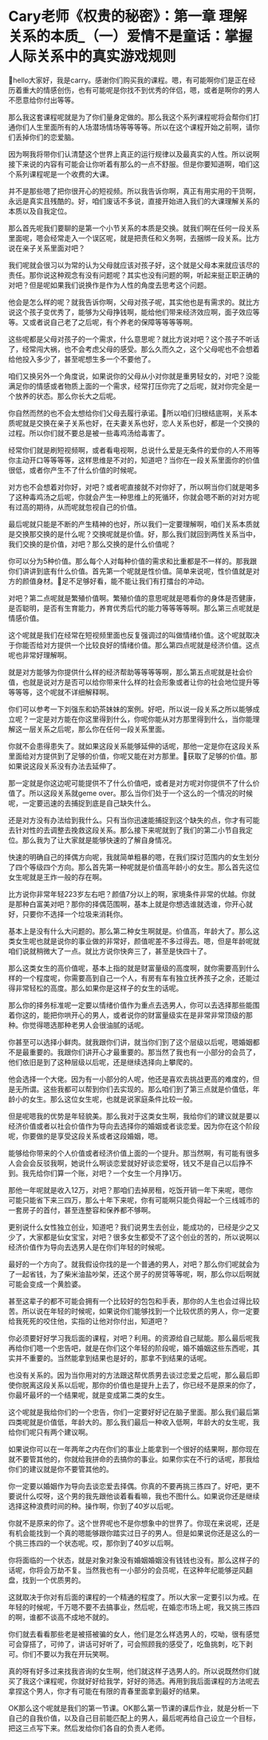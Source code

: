 # Cary老师《权贵的秘密》：第一章 理解关系的本质_（一）爱情不是童话：掌握人际关系中的真实游戏规则

🎼hello大家好，我是carry。感谢你们购买我的课程。嗯，有可能啊你们是正在经历着重大的情感创伤，也有可能呢是你找不到优秀的伴侣，嗯，或者是啊你的男人不愿意给你付出等等。

那么我这套课程呢就是为了你们量身定做的。那么我这个系列课程呢将会帮你们打通你们人生里面所有的人场潜场情场等等等等。所以在这个课程开始之前啊，请你们丢掉你们的恋爱脑。

因为啊我将带你们认清楚这个世界上真正的运行规律以及最真实的人性。所以说啊接下来说的内容有可能会让你听着有那么的一点不舒服。但是你要知道啊，咱们这个系列课程呢是一个收费的大课。

并不是那些嗯了把你很开心的短视频。所以我告诉你啊，真正有用实用的干货啊，永远是真实且残酷的。好，咱们废话不多说，直接开始进入我们的大课理解关系的本质以及自我定位。

那么首先呢我们要聊的是第一个小节关系的本质是交换。就我们啊在任何一段关系里面呢，嗯会经常走入一个误区呢，就是把责任和义务啊，去捆绑一段关系。比方说在亲子关系里面对吧？

我们呢就会很习以为常的认为父母就应该对孩子好，这个就是父母本来就应该尽的责任。那你说这种观念有没有问题呢？其实也没有问题的啊，听起来挺正职正确的对吧？但是呢如果我们说换作是作为人性的角度去思考这个问题。

他会是怎么样的呢？就我告诉你啊，父母对孩子呢，其实他也是有需求的。就比方说这个孩子变优秀了，能够为父母挣钱啊，能给他们带来经济效应啊，面子效应等等。又或者说自己老了之后呢，有个养老的保障等等等等啊。

这些呢都是父母对孩子的一个需求，什么意思呢？就比方说对吧？这个孩子不听话了，经常闯大祸，也不会考虑父母的感受。那么久而久之，这个父母呢也不会想着给他投入多少了，甚至呢想生多一个不要他了。

咱们又换另外一个角度说，如果说你的父母从小对你就是重男轻女的，对吧？没能满足你的情感或者物质上面的一个需求，经常打压你完了之后呢，就对你完全是一个放养的状态。那么你长大之后呢。

你自然而然的也不会太想给你们父母去履行承诺。🎼所以咱们归根结底啊，关系本质呢就是交换在亲子关系也好，在夫妻关系也好，恋人关系也好，都是一个交换的过程。所以你们就不要总是被一些毒鸡汤给毒害了。

经常你们就是刷短视频啊，或者看电视啊，总说什么爱是无条件的爱你的人不用等你主动开口等等等等，这样思维是不对的，知道吧？当你在一段关系里面你的价值很低，或者你产生不了什么价值的时候呢。

对方也不会想着对你好，对吧？或者呢直接就不对你好了，所以啊当你们就是喝多了这种毒鸡汤之后呢，你就会产生一种思维上的死循环，你就会嗯不断的对对方呢有过高的期待，从而呢就忽视自己的价值。

最后呢就只能是不断的产生精神的也好，所以我们一定要理解啊，咱们关系本质就是交换那交换的是什么呢？交换呢就是价值。好，那么我们就回到两性关系当中，我们交换的是价值，对吧？那么交换的是什么价值呢？

你可以分为5种价值。那么每个人对每种价值的需求和比重都是不一样的。那我跟你们讲讲到底有什么价值。首先第一个呢就是性价值。简单来说呢，性价值就是对方的颜值身材。🎼足不足够好看，能不能让我们有打擂台的冲动。

对吧？第二点呢就是繁殖价值啊。繁殖价值的意思呢就是嗯看你的身体是否健康，是否聪明，是否有生育能力，养育优秀后代的能力等等等等啊。那么第三点呢就是情感价值。

这个呢就是我们在经常在短视频里面也反复强调过的叫做情绪价值。这个呢就取决于你能否给对方提供一个比较良好的情绪价值。那么第四点呢就是经济价值。这点呢也非常好理解啊。

就是对方能够为你提供什么样的经济帮助等等等等啊，那么第五点呢就是社会价值，也就是说对方是否可以给你带来什么样的社会形象或者让你的社会地位提升等等等等，这个呢就不详细解释啊。

你们可以参考一下刘强东和奶茶妹妹的案例。好吧，所以说一段关系之所以能够成立呢？一定是对方能在你这里得到什么，你呢你能从对方那里得到什么，当你能理解这一层关系之后呢，那么你在任何一段关系里面。

你就不会患得患失了。就如果这段关系能够延伸的话呢，那他一定是你在这段关系里面给对方提供到了足够的价值，你呢又能在对方那里。🎼获取了足够的价值。那如果说这段关系没有办法去延伸了。

那一定就是你这边呢可能提供不了什么价值吧，或者是对方呢对你提供不了什么价值了。所以这段关系就geme over。那么当你们处于一个这么的一个情况的时候呢，一定要迅速的去捕捉到底是自己缺失什么。

还是对方没有办法给到我什么。只有当你迅速能捕捉到这个缺失的点，你才有可能去针对性的去调整去挽救这段关系。那么接下来呢就到了我们的第二小节自我定位。那么我为了让大家就是能够快速的了解自身情况。

快速的明确自己的择偶方向呢，我就简单粗暴的嗯，在我们探讨范围内的女生划分了四个等级四个方向。那么首先第一种呢就是价值高年龄小的女生。那么首先这位女生呢就是王炸一般的存在啊。

比方说你非常年轻223岁左右吧？颜值7分以上的啊，家境条件非常的优越。你就是那种白富美对吧？那你的择偶范围啊，基本上就是你想选谁就选谁，你开心就好，只要你不选择一个垃圾来消耗你。

基本上是没有什么大问题的。那么第二种女生啊就是。价值高，年龄大了。那么这类女生呢也就是说你的事业做的非常好，颜值呢差不多过得去。嗯，但是年龄呢就咱们说就稍微大了一点。就比方说你快奔三了，甚至是快四十了。

那么这类女生的高价值呢，基本上指的就是财富量级的高度啊，就你需要高到什么样的一个程度呢，你需要高到自己一个人，有房有车有独立抚养孩子之余，还能过得非常轻松的高度。那么如果你是这样子的女生的话呢。

那么你的择务标准呢一定要以情绪价值作为重点去选男人，你可以去选择那些能围着你这的，能把你哄开心的男人，或者说你的财富量级实在是非常非常顶级的那种。你觉得嗯选那种老男人会很油腻的话呢。

你甚至可以选择小鲜肉。就我跟你们讲，就当你们到了这个层级以后呢，嗯婚姻都不是最重要的。我跟你们讲开心才最重要的。那当然了我也有一小部分的会员了，他们依旧是到了这种层级以后呢，还是继续选择向上攀爬的。

他会选择一个大佬。因为有一小部分的人呢，他还是喜欢去挑战更高的难度的，但是无所谓。这些我都可以帮到你们去实现的。那么咱们到了第三点就是价值低，年龄小的女生。那么这位女生呢，也就是说家庭条件比较一般。

但是呢嗯我的优势是年轻貌美。那么我对于这类女生啊，我给你们的建议就是要以经济价值或者以社会价值作为导向去选择你的婚姻或者谈恋爱。因为你在这个阶段呢，你要做的是享受这段关系或者这段婚姻，嗯。

能够给你带来的个人价值或者经济价值上面的一个提升。那当然啊，有可能有很多人会会会反驳我啊，她说什么啊谈恋爱就好好谈恋爱呀，钱又不是自己以后挣不到。我先给你们算一个账，对吧？一个女生一个月挣1万。

那他一年呢就是收入12万，对吧？那咱们去掉房租，吃饭开销一年下来呢，嗯你可能只能省下来三四万，那么十年下来呢，你有可能啊只能负得起一个三线城市的一套房子的首付，甚至连整容和保养都不够啊。

更别说什么女性独立创业，知道吧？我们说男生去创业，能成功的，已经是少之又少了，大家都是仙女宝宝，对吧？很多女生都受不了这个创业的苦的，所以说啊以经济价值作为导向去选男人是在你们年轻的时候呢。

最好的一个方向了。就我假设你找的是一个普通的男人，对吧？那么你们呢就会为了一起省钱，为了柴米油盐吵架，还这个房子的房贷等等呢，啊，那么你以后啊就可能会变成一个黄脸婆。

甚至这辈子的都不可能会拥有一个比较好的包包和手表，那你的人生也会过得比较苦。所以说在年轻的时候呢，如果说你们能够找到一个比较优质的男人，你一定要给我死死的咬住他，实指的让他对你付出，知道吧？

你必须要好好学习我后面的课程，对吧？利用。的资源给自己赋能。那么最后呢我再给你们嗯一个忠告吧，就是在你们这个年轻的阶段呢，婚不婚姻这些东西呢，其实并不重要的。当然能拿到结果也是好的，那拿不到结果的话呢。

也没有关系的。因为当你用对的方法跟这帮优质男去谈过恋爱之后呢，那么最后即使你脱离这段关系以后呢，那你的价值也是提升上去了，你已经不是原来的你了，你最坏最坏的一个结果呢，就是变成第二类的女生。

这个呢就是我给你们的一个忠告，你们一定要好好记在脑子里面。那么我们最后第四类呢就是价值低，年龄大的。那么我们最后一种收入低啊，年龄大的女生呢，我给你们呢只有两个建议啊。

如果说你可以在一年两年之内在你们的事业上能拿到一个很好的结果啊，那你现在就不要管其他的，你就给我拼命的去搞你的事业。如果你实在不行的话呢，那我给你们的建议就是你不要管其他的。

你一定要以婚姻作为导向去谈恋爱去择偶。你真的不要再挑三拣四了。好吧，更不要说什么哎呀，这个男的我先跟他谈着看看嘛，我也不图什么。如果说你还是继续选择这种浪费时间的种。操作啊，你到了40岁以后呢。

你就不是原来的你了。这个世界呢也不是你想象中的世界了。你现在来说呢，还是有机会能找到一个真的嗯能够跟你踏实过日子的男人。但是如果说你还是这么的一个挑三拣四的一个状态呢。哎，那你到了40岁以后啊。

你将面临的一个状态，就是对象对象没有婚姻婚姻没有钱钱也没有。那么这样子的话呢，你将会万劫不复。当然我也有一小部分的会员呢，在这种年纪能够逆风翻盘，找到一个优质男的。

这就取决于你对有后面的课程的一个精通的程度了。所以大家一定要引以为戒。在年轻的时候呢，千万嗯不要不去搞事业，然后呢，在婚恋市场上呢，我又挑三拣四的啊，谁都不谈高不成地不就的。

你们就去看看那些老是被搭被骗的女人，他们是怎么样选男人的，哎呦，很有感觉可会穿搭了，可帅了，讲话可好听了，可会照顾我的感受了，吃鱼挑刺，吃下剥可。你们不要以为我在开玩笑啊。

真的呀有好多过来找我咨询的女生啊，他们就这样子选男人的。所以说既然你们就买了我这个课程呢，你就好好给我学，好好的筛选。再用到我后面课程的方法呢去拿捏这个男人，你才有可能在有限的青春里面拿到最好的结果。

OK那么这个呢就是我们的第一节课。OK那么第一节课的课后作业，就是分析一下自己的自我价值，以及自己目前能匹配上的男人，最后呢再给自己设立一个目标，把这三点写下来。然后发给你们各自的负责人老师。

